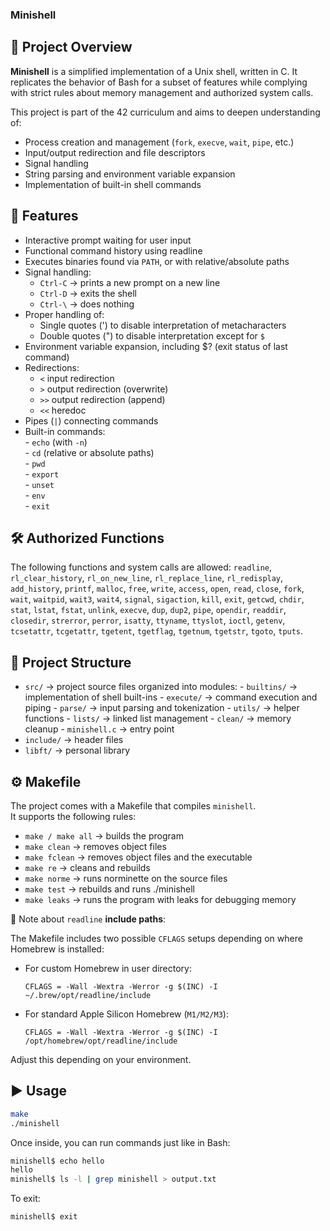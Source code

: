 ### Minishell  

## 📌 **Project Overview**  

**Minishell** is a simplified implementation of a Unix shell, written in C.
It replicates the behavior of Bash for a subset of features while complying with strict rules about memory management and authorized system calls.  

This project is part of the 42 curriculum and aims to deepen understanding of:  

- Process creation and management (`fork`, `execve`, `wait`, `pipe`, etc.)
- Input/output redirection and file descriptors
- Signal handling
- String parsing and environment variable expansion
- Implementation of built-in shell commands

## 🚀 **Features**  

- Interactive prompt waiting for user input
- Functional command history using readline
- Executes binaries found via `PATH`, or with relative/absolute paths
- Signal handling:
    - `Ctrl-C` → prints a new prompt on a new line
    - `Ctrl-D` → exits the shell
    - `Ctrl-\` → does nothing
- Proper handling of:
    - Single quotes (') to disable interpretation of metacharacters
    - Double quotes (") to disable interpretation except for `$`
- Environment variable expansion, including $? (exit status of last command)
- Redirections:
    - `<` input redirection
    - `>` output redirection (overwrite)
    - `>>` output redirection (append)
    - `<<` heredoc
- Pipes (`|`) connecting commands
- Built-in commands:  
      - `echo` (with `-n`)  
      - `cd` (relative or absolute paths)  
      - `pwd`  
      - `export`  
      - `unset`  
      - `env`  
      - `exit`  

## 🛠️ Authorized Functions  

The following functions and system calls are allowed:
`readline`, `rl_clear_history`, `rl_on_new_line`, `rl_replace_line`, `rl_redisplay`, `add_history`, `printf`, `malloc`, `free`, `write`, `access`, `open`, `read`, `close`, `fork`, `wait`, `waitpid`, `wait3`, `wait4`, `signal`, `sigaction`, `kill`, `exit`, `getcwd`, `chdir`, `stat`, `lstat`, `fstat`, `unlink`, `execve`, `dup`, `dup2`, `pipe`, `opendir`, `readdir`, `closedir`, `strerror`, `perror`, `isatty`, `ttyname`, `ttyslot`, `ioctl`, `getenv`, `tcsetattr`, `tcgetattr`, `tgetent`, `tgetflag`, `tgetnum`, `tgetstr`, `tgoto`, `tputs`.


## 📂 Project Structure  

- `src/` → project source files organized into modules:
      - `builtins/` → implementation of shell built-ins
      - `execute/` → command execution and piping
      - `parse/` → input parsing and tokenization
      - `utils/` → helper functions
      - `lists/` → linked list management
      - `clean/` → memory cleanup
      - `minishell.c` → entry point  
- `include/` → header files
- `libft/` → personal library

## ⚙️ Makefile  

The project comes with a Makefile that compiles `minishell`.  
It supports the following rules:  

- `make / make all` → builds the program
- `make clean` → removes object files
- `make fclean` → removes object files and the executable
- `make re` → cleans and rebuilds
- `make norme` → runs norminette on the source files
- `make test` → rebuilds and runs ./minishell
- `make leaks` → runs the program with leaks for debugging memory

🔑 Note about `readline` **include paths**:  

The Makefile includes two possible `CFLAGS` setups depending on where Homebrew is installed:  

- For custom Homebrew in user directory:

  ```make
  CFLAGS = -Wall -Wextra -Werror -g $(INC) -I ~/.brew/opt/readline/include
  ```
- For standard Apple Silicon Homebrew (`M1/M2/M3`):

  ```make
  CFLAGS = -Wall -Wextra -Werror -g $(INC) -I /opt/homebrew/opt/readline/include
  ```
Adjust this depending on your environment.  

## ▶️ Usage  

```bash
make
./minishell
```
Once inside, you can run commands just like in Bash:  

```bash
minishell$ echo hello
hello
minishell$ ls -l | grep minishell > output.txt
```
To exit:  

```bash
minishell$ exit
``` 
